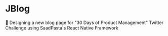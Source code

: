 # JBlog
🚀 Designing a new blog page for "30 Days of Product Management" Twitter Challenge using SaadPasta's React Native Framework
